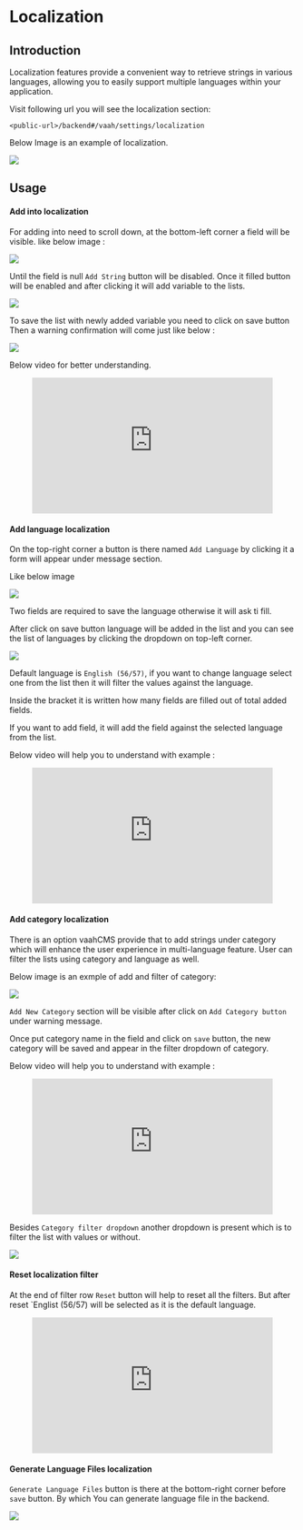# Localization

## Introduction

Localization features provide a convenient way to retrieve strings in various languages, allowing you to easily support multiple languages within your application.

Visit following url you will see the localization section:
```http request
<public-url>/backend#/vaah/settings/localization
```
Below Image is an example of localization.

<img src="/images/localization-setting-1.png">

## Usage

#### Add into localization

For adding into need to scroll down, at the bottom-left corner a field will be visible.
like below image :

<img src="/images/localization-setting-2.png">

Until the field is null ```Add String``` button will be disabled. Once it filled button will be enabled and after clicking it will add variable to the lists.

<img src="/images/localization-setting-3.png">

To save the list with newly added variable you need to click on save button
Then a warning confirmation will come just like below :

<img src="/images/localization-setting-4.png">

Below video for better understanding.

<figure>
  <iframe src="https://img-v4.getdemo.dev/screenshot/chrome_OAmkBlhFCF.mp4" frameborder="0" allowfullscreen="true" style="width: 100%; aspect-ratio: 16/9;"> </iframe>
</figure>



#### Add language localization

On the top-right corner a button is there named `Add Language` by clicking it a form will appear under message section.

Like below image

<img src="/images/localization-setting-5.png">

Two fields are required to save the language otherwise it will ask ti fill.

After click on save button language will be added in the list and you can see the list of languages by clicking the dropdown on top-left corner.

<img src="/images/localization-setting-6.png">

Default language is `English (56/57)`, if you want to change language select one from the list then it will filter the values against the language.

Inside the bracket it is written how many fields are filled out of total added fields.

If you want to add field, it will add the field against the selected language from the list.

Below video will help you to understand with example :

<figure>
  <iframe src="https://img-v4.getdemo.dev/screenshot/chrome_9HFaHtKvhc.mp4" frameborder="0" allowfullscreen="true" style="width: 100%; aspect-ratio: 16/9;"> </iframe>
</figure>

#### Add category localization
There is an option vaahCMS provide that to add strings under category which will enhance the user experience in multi-language feature.
User can filter the lists using category and language as well.

Below image is an exmple of add and filter of category:

<img src="/images/localization-setting-7.png">

`Add New Category` section will be visible after click on `Add Category button` under warning message.

Once put category name in the field and click on `save` button, the new category will be saved and appear in the filter dropdown of category.

Below video will help you to understand with example :

<figure>
  <iframe src="https://img-v4.getdemo.dev/screenshot/chrome_CEk9xFYSRC.mp4" frameborder="0" allowfullscreen="true" style="width: 100%; aspect-ratio: 16/9;"> </iframe>
</figure>

Besides `Category filter dropdown` another dropdown is present which is to filter the list with values or without.

<img src="/images/localization-setting-8.png">

#### Reset localization filter

At the end of filter row `Reset` button will help to reset all the filters. But after reset `Englist (56/57) will be selected as it is the default language.

<figure>
  <iframe src="https://img-v4.getdemo.dev/screenshot/chrome_CXayJJCfdu.mp4" frameborder="0" allowfullscreen="true" style="width: 100%; aspect-ratio: 16/9;"> </iframe>
</figure>

#### Generate Language Files localization
`Generate Language Files` button is there at the bottom-right corner before `save` button. By which You can generate language file in the backend.

<img src="/images/localization-setting-9.png">













